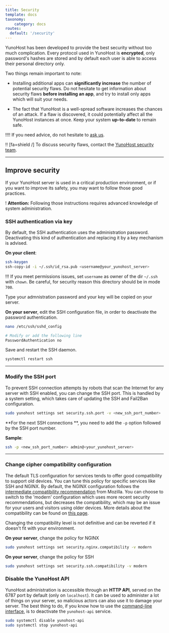 ```yaml
---
title: Security
template: docs
taxonomy:
    category: docs
routes:
  default: '/security'
---
```


YunoHost has been developed to provide the best security without too much complication. Every protocol used in YunoHost is **encrypted**, only password's hashes are stored and by default each user is able to access their personal directory only.

Two things remain important to note:

* Installing additional apps can **significantly increase** the number of potential security flaws. Do not hesitate to get information about security flaws **before installing an app**, and try to install only apps which will suit your needs.

* The fact that YunoHost is a well-spread software increases the chances of an attack. If a flaw is discovered, it could potentially affect all the YunoHost instances at once. Keep your system **up-to-date** to remain safe.

!!!! If you need advice, do not hesitate to [ask us](/help).

!! [fa=shield /] To discuss security flaws, contact the [YunoHost security team](/security_team).

---

## Improve security
If your YunoHost server is used in a critical production environment, or if you want to improve its safety, you may want to follow those good practices.

! **Attention:** Following those instructions requires advanced knowledge of system administration.

### SSH authentication via key
By default, the SSH authentication uses the administration password. Deactivating this kind of authentication and replacing it by a key mechanism is advised.

**On your client**:

```bash
ssh-keygen
ssh-copy-id -i ~/.ssh/id_rsa.pub <username@your_yunohost_server>
```
!!! If you meet permissions issues, set `username` as owner of the dir `~/.ssh` with `chown`. Be careful, for security reason this directory should be in mode `700`.

Type your admnistration password and your key will be copied on your server.

**On your server**, edit the SSH configuration file, in order to deactivate the password authentication.

```bash
nano /etc/ssh/sshd_config

# Modify or add the following line
PasswordAuthentication no
```

Save and restart the SSH daemon.
```bash
systemctl restart ssh
```
---

### Modify the SSH port

To prevent SSH connection attempts by robots that scan the Internet for any server with SSH enabled, you can change the SSH port.
This is handled by a system setting, which takes care of updating the SSH and Fail2Ban configuration.

```bash
sudo yunohost settings set security.ssh.port -v <new_ssh_port_number>
```

**For the next SSH connections **, you need to add the `-p` option followed by the SSH port number.

**Sample**:

```bash
ssh -p <new_ssh_port_number> admin@<your_yunohost_server>
```

---

### Change cipher compatibility configuration

The default TLS configuration for services tends to offer good compatibility to support old devices. You can tune this policy for specific services like SSH and NGINX. By default, the NGINX configuration follows the [intermediate compatibility recommendation](https://wiki.mozilla.org/Security/Server_Side_TLS#Intermediate_compatibility_.28default.29) from Mozilla. You can choose to switch to the 'modern' configuration which uses more recent security recommendations, but decreases the compatibility, which may be an issue for your users and visitors using older devices. More details about the compatibility can be found on [this page](https://wiki.mozilla.org/Security/Server_Side_TLS#Modern_compatibility).

Changing the compatibility level is not definitive and can be reverted if it doesn't fit with your environment.

**On your server**, change the policy for NGINX
```bash
sudo yunohost settings set security.nginx.compatibility -v modern
```

**On your server**, change the policy for SSH
```bash
sudo yunohost settings set security.ssh.compatibility -v modern
```

### Disable the YunoHost API
YunoHost administration is accessible through an **HTTP API**, served on the 6787 port by default (only on `localhost`). It can be used to administer a lot of things on your server, so malicious actors can also use it to damage your server. The best thing to do, if you know how to use the [command-line interface](/commandline), is to deactivate the `yunohost-api` service.

```bash
sudo systemctl disable yunohost-api
sudo systemctl stop yunohost-api
```
